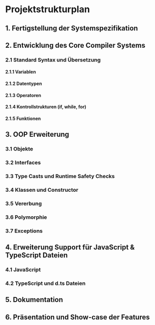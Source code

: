 # Projektstrukturplan

## 1. Fertigstellung der Systemspezifikation

## 2. Entwicklung des Core Compiler Systems

### 2.1 Standard Syntax und Übersetzung 

#### 2.1.1 Variablen

#### 2.1.2 Datentypen

#### 2.1.3 Operatoren

#### 2.1.4 Kontrollstrukturen (if, while, for)

#### 2.1.5 Funktionen

## 3. OOP Erweiterung

### 3.1 Objekte

### 3.2 Interfaces

### 3.3 Type Casts und Runtime Safety Checks

### 3.4 Klassen und Constructor

### 3.5 Vererbung

### 3.6 Polymorphie

### 3.7 Exceptions

## 4. Erweiterung Support für JavaScript & TypeScript Dateien

### 4.1 JavaScript

### 4.2 TypeScript und d.ts Dateien

## 5. Dokumentation

## 6. Präsentation und Show-case der Features
